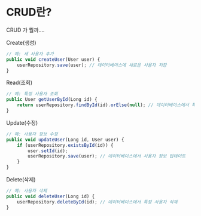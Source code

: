 # CRUD란?

CRUD 가 뭘까….

Create(생성)

```jsx
// 예: 새 사용자 추가
public void createUser(User user) {
    userRepository.save(user); // 데이터베이스에 새로운 사용자 저장
}
```

Read(조회)

```jsx
// 예: 특정 사용자 조회
public User getUserById(Long id) {
    return userRepository.findById(id).orElse(null); // 데이터베이스에서 특정 사용자 조회
}
```

Update(수정)

```jsx
// 예: 사용자 정보 수정
public void updateUser(Long id, User user) {
    if (userRepository.existsById(id)) {
        user.setId(id); 
        userRepository.save(user); // 데이터베이스에서 사용자 정보 업데이트
    }
}
```

Delete(삭제)

```jsx
// 예: 사용자 삭제
public void deleteUser(Long id) {
    userRepository.deleteById(id); // 데이터베이스에서 특정 사용자 삭제
}
```